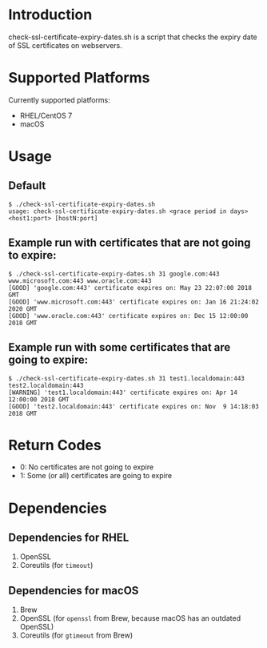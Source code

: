 # Introduction

check-ssl-certificate-expiry-dates.sh is a script that checks the expiry date of
SSL certificates on webservers.


# Supported Platforms

Currently supported platforms:

* RHEL/CentOS 7
* macOS


# Usage

## Default

``` console
$ ./check-ssl-certificate-expiry-dates.sh
usage: check-ssl-certificate-expiry-dates.sh <grace period in days> <host1:port> [hostN:port]
```

## Example run with certificates that are not going to expire:

``` console
$ ./check-ssl-certificate-expiry-dates.sh 31 google.com:443 www.microsoft.com:443 www.oracle.com:443
[GOOD] 'google.com:443' certificate expires on: May 23 22:07:00 2018 GMT
[GOOD] 'www.microsoft.com:443' certificate expires on: Jan 16 21:24:02 2020 GMT
[GOOD] 'www.oracle.com:443' certificate expires on: Dec 15 12:00:00 2018 GMT
```

## Example run with some certificates that are going to expire:

``` console
$ ./check-ssl-certificate-expiry-dates.sh 31 test1.localdomain:443 test2.localdomain:443
[WARNING] 'test1.localdomain:443' certificate expires on: Apr 14 12:00:00 2018 GMT
[GOOD] 'test2.localdomain:443' certificate expires on: Nov  9 14:18:03 2018 GMT
```


# Return Codes

* 0: No certificates are not going to expire
* 1: Some (or all) certificates are going to expire


# Dependencies

## Dependencies for RHEL
1. OpenSSL
2. Coreutils (for `timeout`)

## Dependencies for macOS
1. Brew
2. OpenSSL (for `openssl` from Brew, because macOS has an outdated OpenSSL)
3. Coreutils (for `gtimeout` from Brew)
